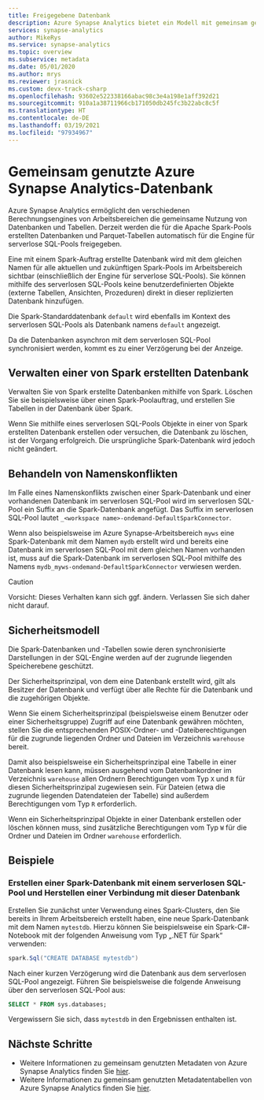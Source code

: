```yaml
---
title: Freigegebene Datenbank
description: Azure Synapse Analytics bietet ein Modell mit gemeinsam genutzten Metadaten, das es ermöglicht, über die zugehörige Engine für serverlose SQL-Pools und die SQL-Pool-Engine auf eine in einem serverlosen Apache Spark-Pool erstellte Datenbank zuzugreifen.
services: synapse-analytics
author: MikeRys
ms.service: synapse-analytics
ms.topic: overview
ms.subservice: metadata
ms.date: 05/01/2020
ms.author: mrys
ms.reviewer: jrasnick
ms.custom: devx-track-csharp
ms.openlocfilehash: 93602e522338166abac98c3e4a198e1aff392d21
ms.sourcegitcommit: 910a1a38711966cb171050db245fc3b22abc8c5f
ms.translationtype: HT
ms.contentlocale: de-DE
ms.lasthandoff: 03/19/2021
ms.locfileid: "97934967"
---
```

# <a name="azure-synapse-analytics-shared-database"></a>Gemeinsam genutzte Azure Synapse Analytics-Datenbank

Azure Synapse Analytics ermöglicht den verschiedenen Berechnungsengines von Arbeitsbereichen die gemeinsame Nutzung von Datenbanken und Tabellen. Derzeit werden die für die Apache Spark-Pools erstellten Datenbanken und Parquet-Tabellen automatisch für die Engine für serverlose SQL-Pools freigegeben.

Eine mit einem Spark-Auftrag erstellte Datenbank wird mit dem gleichen Namen für alle aktuellen und zukünftigen Spark-Pools im Arbeitsbereich sichtbar (einschließlich der Engine für serverlose SQL-Pools). Sie können mithilfe des serverlosen SQL-Pools keine benutzerdefinierten Objekte (externe Tabellen, Ansichten, Prozeduren) direkt in dieser replizierten Datenbank hinzufügen.

Die Spark-Standarddatenbank `default` wird ebenfalls im Kontext des serverlosen SQL-Pools als Datenbank namens `default` angezeigt.

Da die Datenbanken asynchron mit dem serverlosen SQL-Pool synchronisiert werden, kommt es zu einer Verzögerung bei der Anzeige.

## <a name="manage-a-spark-created-database"></a>Verwalten einer von Spark erstellten Datenbank

Verwalten Sie von Spark erstellte Datenbanken mithilfe von Spark. Löschen Sie sie beispielsweise über einen Spark-Poolauftrag, und erstellen Sie Tabellen in der Datenbank über Spark.

Wenn Sie mithilfe eines serverlosen SQL-Pools Objekte in einer von Spark erstellten Datenbank erstellen oder versuchen, die Datenbank zu löschen, ist der Vorgang erfolgreich. Die ursprüngliche Spark-Datenbank wird jedoch nicht geändert.

## <a name="how-name-conflicts-are-handled"></a>Behandeln von Namenskonflikten

Im Falle eines Namenskonflikts zwischen einer Spark-Datenbank und einer vorhandenen Datenbank im serverlosen SQL-Pool wird im serverlosen SQL-Pool ein Suffix an die Spark-Datenbank angefügt. Das Suffix im serverlosen SQL-Pool lautet `_<workspace name>-ondemand-DefaultSparkConnector`.

Wenn also beispielsweise im Azure Synapse-Arbeitsbereich `myws` eine Spark-Datenbank mit dem Namen `mydb` erstellt wird und bereits eine Datenbank im serverlosen SQL-Pool mit dem gleichen Namen vorhanden ist, muss auf die Spark-Datenbank im serverlosen SQL-Pool mithilfe des Namens `mydb_myws-ondemand-DefaultSparkConnector` verwiesen werden.

> [!CAUTION]
> Vorsicht: Dieses Verhalten kann sich ggf. ändern. Verlassen Sie sich daher nicht darauf.

## <a name="security-model"></a>Sicherheitsmodell

Die Spark-Datenbanken und -Tabellen sowie deren synchronisierte Darstellungen in der SQL-Engine werden auf der zugrunde liegenden Speicherebene geschützt.

Der Sicherheitsprinzipal, von dem eine Datenbank erstellt wird, gilt als Besitzer der Datenbank und verfügt über alle Rechte für die Datenbank und die zugehörigen Objekte.

Wenn Sie einem Sicherheitsprinzipal (beispielsweise einem Benutzer oder einer Sicherheitsgruppe) Zugriff auf eine Datenbank gewähren möchten, stellen Sie die entsprechenden POSIX-Ordner- und -Dateiberechtigungen für die zugrunde liegenden Ordner und Dateien im Verzeichnis `warehouse` bereit. 

Damit also beispielsweise ein Sicherheitsprinzipal eine Tabelle in einer Datenbank lesen kann, müssen ausgehend vom Datenbankordner im Verzeichnis `warehouse` allen Ordnern Berechtigungen vom Typ `X` und `R` für diesen Sicherheitsprinzipal zugewiesen sein. Für Dateien (etwa die zugrunde liegenden Datendateien der Tabelle) sind außerdem Berechtigungen vom Typ `R` erforderlich. 

Wenn ein Sicherheitsprinzipal Objekte in einer Datenbank erstellen oder löschen können muss, sind zusätzliche Berechtigungen vom Typ `W` für die Ordner und Dateien im Ordner `warehouse` erforderlich.

## <a name="examples"></a>Beispiele

### <a name="create-and-connect-to-spark-database-with-serverless-sql-pool"></a>Erstellen einer Spark-Datenbank mit einem serverlosen SQL-Pool und Herstellen einer Verbindung mit dieser Datenbank

Erstellen Sie zunächst unter Verwendung eines Spark-Clusters, den Sie bereits in Ihrem Arbeitsbereich erstellt haben, eine neue Spark-Datenbank mit dem Namen `mytestdb`. Hierzu können Sie beispielsweise ein Spark-C#-Notebook mit der folgenden Anweisung vom Typ „.NET für Spark“ verwenden:

```csharp
spark.Sql("CREATE DATABASE mytestdb")
```

Nach einer kurzen Verzögerung wird die Datenbank aus dem serverlosen SQL-Pool angezeigt. Führen Sie beispielsweise die folgende Anweisung über den serverlosen SQL-Pool aus:

```sql
SELECT * FROM sys.databases;
```

Vergewissern Sie sich, dass `mytestdb` in den Ergebnissen enthalten ist.

## <a name="next-steps"></a>Nächste Schritte

- Weitere Informationen zu gemeinsam genutzten Metadaten von Azure Synapse Analytics finden Sie [hier](overview.md).
- Weitere Informationen zu gemeinsam genutzten Metadatentabellen von Azure Synapse Analytics finden Sie [hier](table.md).
